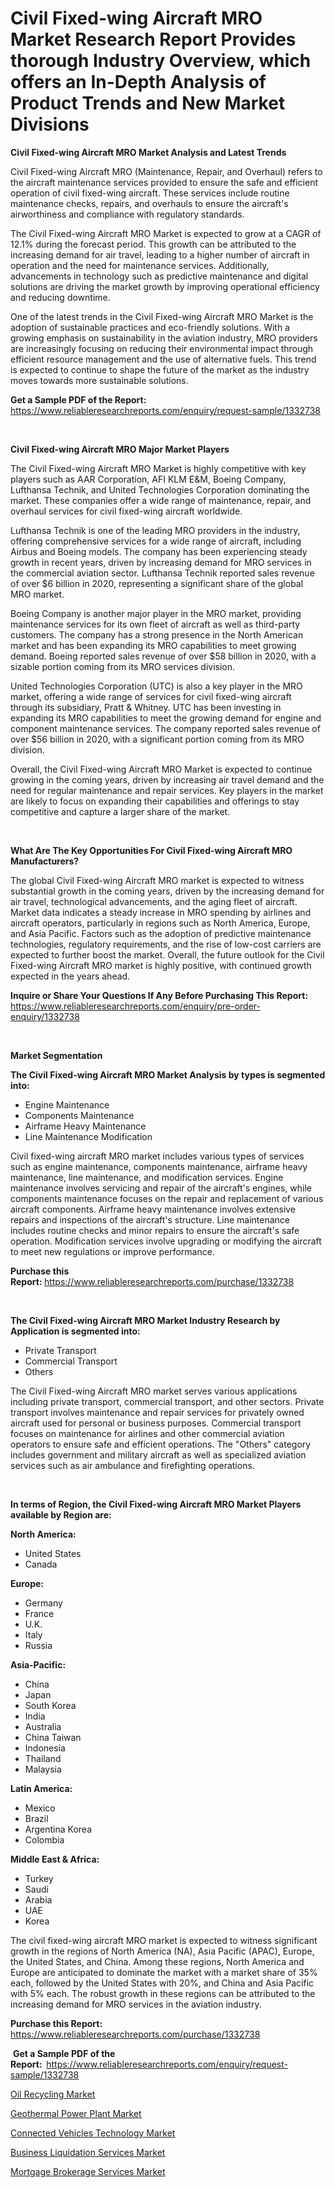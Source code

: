 <p><h1>Civil Fixed-wing Aircraft MRO Market Research Report Provides thorough Industry Overview, which offers an In-Depth Analysis of Product Trends and New Market Divisions</h1></p><p><strong>Civil Fixed-wing Aircraft MRO Market Analysis and Latest Trends</strong></p>
<p><p>Civil Fixed-wing Aircraft MRO (Maintenance, Repair, and Overhaul) refers to the aircraft maintenance services provided to ensure the safe and efficient operation of civil fixed-wing aircraft. These services include routine maintenance checks, repairs, and overhauls to ensure the aircraft's airworthiness and compliance with regulatory standards.</p><p>The Civil Fixed-wing Aircraft MRO Market is expected to grow at a CAGR of 12.1% during the forecast period. This growth can be attributed to the increasing demand for air travel, leading to a higher number of aircraft in operation and the need for maintenance services. Additionally, advancements in technology such as predictive maintenance and digital solutions are driving the market growth by improving operational efficiency and reducing downtime.</p><p>One of the latest trends in the Civil Fixed-wing Aircraft MRO Market is the adoption of sustainable practices and eco-friendly solutions. With a growing emphasis on sustainability in the aviation industry, MRO providers are increasingly focusing on reducing their environmental impact through efficient resource management and the use of alternative fuels. This trend is expected to continue to shape the future of the market as the industry moves towards more sustainable solutions.</p></p>
<p><strong>Get a Sample PDF of the Report:&nbsp;</strong> <a href="https://www.reliableresearchreports.com/enquiry/request-sample/1332738">https://www.reliableresearchreports.com/enquiry/request-sample/1332738</a></p>
<p>&nbsp;</p>
<p><strong>Civil Fixed-wing Aircraft MRO Major Market Players</strong></p>
<p><p>The Civil Fixed-wing Aircraft MRO Market is highly competitive with key players such as AAR Corporation, AFI KLM E&M, Boeing Company, Lufthansa Technik, and United Technologies Corporation dominating the market. These companies offer a wide range of maintenance, repair, and overhaul services for civil fixed-wing aircraft worldwide.</p><p>Lufthansa Technik is one of the leading MRO providers in the industry, offering comprehensive services for a wide range of aircraft, including Airbus and Boeing models. The company has been experiencing steady growth in recent years, driven by increasing demand for MRO services in the commercial aviation sector. Lufthansa Technik reported sales revenue of over $6 billion in 2020, representing a significant share of the global MRO market.</p><p>Boeing Company is another major player in the MRO market, providing maintenance services for its own fleet of aircraft as well as third-party customers. The company has a strong presence in the North American market and has been expanding its MRO capabilities to meet growing demand. Boeing reported sales revenue of over $58 billion in 2020, with a sizable portion coming from its MRO services division.</p><p>United Technologies Corporation (UTC) is also a key player in the MRO market, offering a wide range of services for civil fixed-wing aircraft through its subsidiary, Pratt & Whitney. UTC has been investing in expanding its MRO capabilities to meet the growing demand for engine and component maintenance services. The company reported sales revenue of over $56 billion in 2020, with a significant portion coming from its MRO division.</p><p>Overall, the Civil Fixed-wing Aircraft MRO Market is expected to continue growing in the coming years, driven by increasing air travel demand and the need for regular maintenance and repair services. Key players in the market are likely to focus on expanding their capabilities and offerings to stay competitive and capture a larger share of the market.</p></p>
<p>&nbsp;</p>
<p><strong>What Are The Key Opportunities For Civil Fixed-wing Aircraft MRO Manufacturers?</strong></p>
<p><p>The global Civil Fixed-wing Aircraft MRO market is expected to witness substantial growth in the coming years, driven by the increasing demand for air travel, technological advancements, and the aging fleet of aircraft. Market data indicates a steady increase in MRO spending by airlines and aircraft operators, particularly in regions such as North America, Europe, and Asia Pacific. Factors such as the adoption of predictive maintenance technologies, regulatory requirements, and the rise of low-cost carriers are expected to further boost the market. Overall, the future outlook for the Civil Fixed-wing Aircraft MRO market is highly positive, with continued growth expected in the years ahead.</p></p>
<p><strong>Inquire or Share Your Questions If Any Before Purchasing This Report:</strong> <a href="https://www.reliableresearchreports.com/enquiry/pre-order-enquiry/1332738">https://www.reliableresearchreports.com/enquiry/pre-order-enquiry/1332738</a></p>
<p>&nbsp;</p>
<p><strong>Market Segmentation</strong></p>
<p><strong>The Civil Fixed-wing Aircraft MRO Market Analysis by types is segmented into:</strong></p>
<p><ul><li>Engine Maintenance</li><li>Components Maintenance</li><li>Airframe Heavy Maintenance</li><li>Line Maintenance Modification</li></ul></p>
<p><p>Civil fixed-wing aircraft MRO market includes various types of services such as engine maintenance, components maintenance, airframe heavy maintenance, line maintenance, and modification services. Engine maintenance involves servicing and repair of the aircraft's engines, while components maintenance focuses on the repair and replacement of various aircraft components. Airframe heavy maintenance involves extensive repairs and inspections of the aircraft's structure. Line maintenance includes routine checks and minor repairs to ensure the aircraft's safe operation. Modification services involve upgrading or modifying the aircraft to meet new regulations or improve performance.</p></p>
<p><strong>Purchase this Report:&nbsp;</strong><a href="https://www.reliableresearchreports.com/purchase/1332738">https://www.reliableresearchreports.com/purchase/1332738</a></p>
<p>&nbsp;</p>
<p><strong>The Civil Fixed-wing Aircraft MRO Market Industry Research by Application is segmented into:</strong></p>
<p><ul><li>Private Transport</li><li>Commercial Transport</li><li>Others</li></ul></p>
<p><p>The Civil Fixed-wing Aircraft MRO market serves various applications including private transport, commercial transport, and other sectors. Private transport involves maintenance and repair services for privately owned aircraft used for personal or business purposes. Commercial transport focuses on maintenance for airlines and other commercial aviation operators to ensure safe and efficient operations. The "Others" category includes government and military aircraft as well as specialized aviation services such as air ambulance and firefighting operations.</p></p>
<p>&nbsp;</p>
<p><strong>In terms of Region, the Civil Fixed-wing Aircraft MRO Market Players available by Region are:</strong></p>
<p>
    <p> <strong> North America: </strong>
        <ul>
            <li>United States</li>
            <li>Canada</li>
        </ul>
        </p> 
    <p> <strong> Europe: </strong>
        <ul>
            <li>Germany</li>
            <li>France</li>
            <li>U.K.</li>
            <li>Italy</li>
            <li>Russia</li>
        </ul>
        </p> 
    <p> <strong> Asia-Pacific: </strong>
        <ul>
            <li>China</li>
            <li>Japan</li>
            <li>South Korea</li>
            <li>India</li>
            <li>Australia</li>
            <li>China Taiwan</li>
            <li>Indonesia</li>
            <li>Thailand</li>
            <li>Malaysia</li>
        </ul>
        </p> 
    <p> <strong> Latin America: </strong>
        <ul>
            <li>Mexico</li>
            <li>Brazil</li>
            <li>Argentina Korea</li>
            <li>Colombia</li>
        </ul>
        </p> 
    <p> <strong> Middle East & Africa: </strong>
        <ul>
            <li>Turkey</li>
            <li>Saudi</li>
            <li>Arabia</li>
            <li>UAE</li>
            <li>Korea</li>
        </ul>
    </p>
    </p>
<p><p>The civil fixed-wing aircraft MRO market is expected to witness significant growth in the regions of North America (NA), Asia Pacific (APAC), Europe, the United States, and China. Among these regions, North America and Europe are anticipated to dominate the market with a market share of 35% each, followed by the United States with 20%, and China and Asia Pacific with 5% each. The robust growth in these regions can be attributed to the increasing demand for MRO services in the aviation industry.</p></p>
<p><strong>Purchase this Report: </strong><a href="https://www.reliableresearchreports.com/purchase/1332738">https://www.reliableresearchreports.com/purchase/1332738</a></p>
<p>&nbsp;<strong>Get a Sample PDF of the Report:&nbsp;&nbsp;</strong><a href="https://www.reliableresearchreports.com/enquiry/request-sample/1332738">https://www.reliableresearchreports.com/enquiry/request-sample/1332738</a></p>
<p><strong></strong></p>
<p><p><a href="https://medium.com/@timothychapman46/oil-recycling-market-furnishes-information-on-market-share-market-trends-and-market-growth-163c205c7167">Oil Recycling Market</a></p><p><a href="https://medium.com/@patriciaknight1961/geothermal-power-plant-market-share-evolution-and-market-growth-trends-2024-2031-628c0c4ddb2d">Geothermal Power Plant Market</a></p><p><a href="https://medium.com/p/943606c1176f/edit">Connected Vehicles Technology Market</a></p><p><a href="https://medium.com/@lisastevens48/business-liquidation-services-market-analysis-its-cagr-market-segmentation-and-global-industry-fb600884690f">Business Liquidation Services Market</a></p><p><a href="https://medium.com/@lisastevens48/mortgage-brokerage-services-market-exploring-market-share-market-trends-and-future-growth-bad7fae52cbb">Mortgage Brokerage Services Market</a></p></p>